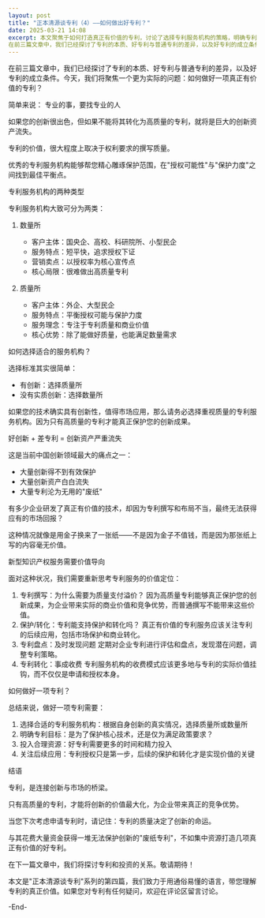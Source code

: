 ```yaml
---
layout: post
title: "正本清源谈专利（4）——如何做出好专利？"
date: 2025-03-21 14:08
excerpt: 本文聚焦于如何打造真正有价值的专利，讨论了选择专利服务机构的策略，明确专利目标的重要性，以及关注专利后续应用的必要性。强调了专利质量对创新命运的决定性作用。
在前三篇文章中，我们已经探讨了专利的本质、好专利与普通专利的差异，以及好专利的成立条件。今天，我们将聚焦一个更为实际的问题：如何做好一项真正有价值的专利？
---
```

在前三篇文章中，我们已经探讨了专利的本质、好专利与普通专利的差异，以及好专利的成立条件。今天，我们将聚焦一个更为实际的问题：如何做好一项真正有价值的专利？

简单来说：
专业的事，要找专业的人

如果您的创新很出色，但如果不能将其转化为高质量的专利，就将是巨大的创新资产流失。

专利的价值，很大程度上取决于权利要求的撰写质量。

优秀的专利服务机构能够帮您精心雕琢保护范围，在"授权可能性"与"保护力度"之间找到最佳平衡点。

专利服务机构的两种类型

专利服务机构大致可分为两类：

1. 数量所
   - 客户主体：国央企、高校、科研院所、小型民企
   - 服务特点：短平快，追求授权下证
   - 营销卖点：以授权率为核心宣传点
   - 核心局限：很难做出高质量专利

2. 质量所
   - 客户主体：外企、大型民企
   - 服务特点：平衡授权可能与保护力度
   - 服务理念：专注于专利质量和商业价值
   - 核心优势：除了能做好质量，也能满足数量需求

如何选择适合的服务机构？

选择标准其实很简单：
- 有创新：选择质量所
- 没有实质创新：选择数量所

如果您的技术确实具有创新性，值得市场应用，那么请务必选择重视质量的专利服务机构。因为只有高质量的专利才能真正保护您的创新成果。

好创新 + 差专利 = 创新资产严重流失

这是当前中国创新领域最大的痛点之一：
- 大量创新得不到有效保护
- 大量创新资产白白流失
- 大量专利沦为无用的"废纸"

有多少企业研发了真正有价值的技术，却因为专利撰写和布局不当，最终无法获得应有的市场回报？

这种情况就像是用金子换来了一张纸——不是因为金子不值钱，而是因为那张纸上写的内容毫无价值。

新型知识产权服务需要价值导向

面对这种状况，我们需要重新思考专利服务的价值定位：
1. 专利撰写：为什么需要为质量支付溢价？
   因为高质量专利能够真正保护您的创新成果，为企业带来实际的商业价值和竞争优势，而普通撰写不能带来这些价值。
2. 保护/转化：专利能支持保护和转化吗？
   真正有价值的专利服务应该关注专利的后续应用，包括市场保护和商业转化。
3. 专利盘点：及时发现问题
   定期对企业专利进行评估和盘点，发现潜在问题，调整专利策略。
4. 专利转化：事成收费
   专利服务机构的收费模式应该更多地与专利的实际价值挂钩，而不仅仅是申请和授权本身。

如何做好一项专利？

总结来说，做好一项专利需要：
1. 选择合适的专利服务机构：根据自身创新的真实情况，选择质量所或数量所
2. 明确专利目标：是为了保护核心技术，还是仅为满足政策要求？
3. 投入合理资源：好专利需要更多的时间和精力投入
4. 关注后续应用：专利授权只是第一步，后续的保护和转化才是实现价值的关键

结语

专利，是连接创新与市场的桥梁。

只有高质量的专利，才能将创新的价值最大化，为企业带来真正的竞争优势。

当您下次考虑申请专利时，请记住：专利的质量决定了创新的命运。

与其花费大量资金获得一堆无法保护创新的"废纸专利"，不如集中资源打造几项真正有价值的好专利。

在下一篇文章中，我们将探讨专利和投资的关系。敬请期待！

本文是"正本清源谈专利"系列的第四篇，我们致力于用通俗易懂的语言，带您理解专利的真正价值。如果您对专利有任何疑问，欢迎在评论区留言讨论。

-End-